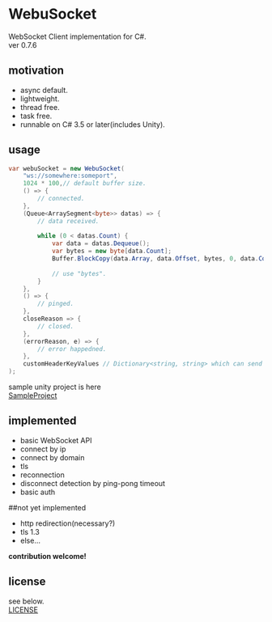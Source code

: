 # WebuSocket

WebSocket Client implementation for C#.  
ver 0.7.6

## motivation

* async default.
* lightweight.
* thread free. 
* task free.
* runnable on C# 3.5 or later(includes Unity).

## usage

```C#
var webuSocket = new WebuSocket(
	"ws://somewhere:someport",
	1024 * 100,// default buffer size.
	() => {
		// connected.
	}, 
	(Queue<ArraySegment<byte>> datas) => {
		// data received.
		
		while (0 < datas.Count) {
			var data = datas.Dequeue();
			var bytes = new byte[data.Count];
			Buffer.BlockCopy(data.Array, data.Offset, bytes, 0, data.Count);
			
			// use "bytes".
		}
	}, 
	() => {
		// pinged.
	}, 
	closeReason => {
		// closed.
	}, 
	(errorReason, e) => {
		// error happedned.
	}, 
	customHeaderKeyValues // Dictionary<string, string> which can send with connecting signal.
);
```	

sample unity project is here  
[SampleProject](https://github.com/sassembla/WebuSocket/tree/master/SampleProject)

## implemented
* basic WebSocket API
* connect by ip
* connect by domain
* tls
* reconnection
* disconnect detection by ping-pong timeout
* basic auth

##not yet implemented
* http redirection(necessary?)
* tls 1.3
* else...

**contribution welcome!**

## license
see below.  
[LICENSE](./LICENSE)

